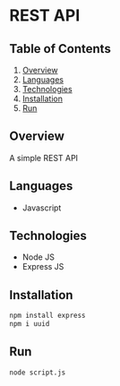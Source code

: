 # REST API

## Table of Contents
1. [Overview](#overview)
2. [Languages](#languages)
3. [Technologies](#technologies)
4. [Installation](#installation)
5. [Run](#run)

## Overview
A simple REST API

## Languages
* Javascript

## Technologies
* Node JS
* Express JS

## Installation
```bash
npm install express
npm i uuid
```

## Run
```bash
node script.js
```